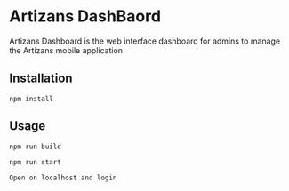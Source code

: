 # Artizans DashBaord

Artizans Dashboard is the web interface dashboard for admins to manage the Artizans mobile application

## Installation

```
npm install
```

## Usage

```
npm run build

npm run start

Open on localhost and login

```
